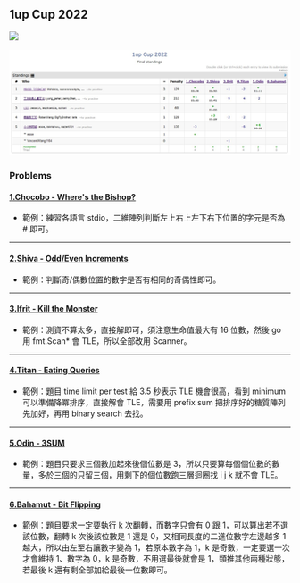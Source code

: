 ## 1up Cup 2022
![](https://img.shields.io/badge/date-2022--07--29-0385B1.svg)

![](https://raw.githubusercontent.com/OneupNetwork/1upCup2022/master/final_standings.jpg)

### Problems

#### [1.Chocobo - Where's the Bishop?](https://codeforces.com/problemset/problem/1692/C)
 - 範例：練習各語言 stdio，二維陣列判斷左上右上左下右下位置的字元是否為 # 即可。

---

#### [2.Shiva - Odd/Even Increments](https://codeforces.com/problemset/problem/1669/C)
 - 範例：判斷奇/偶數位置的數字是否有相同的奇偶性即可。

---

#### [3.Ifrit - Kill the Monster](https://codeforces.com/problemset/problem/1633/C)
 - 範例：測資不算太多，直接解即可，須注意生命值最大有 16 位數，然後 go 用 fmt.Scan* 會 TLE，所以全部改用 Scanner。

---

#### [4.Titan - Eating Queries](https://codeforces.com/problemset/problem/1676/E)
 - 範例：題目 time limit per test 給 3.5 秒表示 TLE 機會很高，看到 minimum 可以準備降冪排序，直接解會 TLE，需要用 prefix sum 把排序好的糖質陣列先加好，再用 binary search 去找。

---

#### [5.Odin - 3SUM](https://codeforces.com/problemset/problem/1692/F)
 - 範例：題目只要求三個數加起來後個位數是 3，所以只要算每個個位數的數量，多於三個的只留三個，用剩下的個位數跑三層迴圈找 i j k 就不會 TLE。

---

#### [6.Bahamut - Bit Flipping](https://codeforces.com/problemset/problem/1659/B)
 - 範例：題目要求一定要執行 k 次翻轉，而數字只會有 0 跟 1，可以算出若不選該位數，翻轉 k 次後該位數是 1 還是 0，又相同長度的二進位數字左邊越多 1 越大，所以由左至右讓數字變為 1，若原本數字為 1，k 是奇數，一定要選一次才會維持 1、數字為 0，k 是奇數，不用選最後就會是 1，類推其他兩種狀態，若最後 k 還有剩全部加給最後一位數即可。
